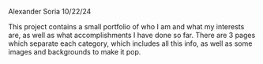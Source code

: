 Alexander Soria
10/22/24

This project contains a small portfolio of who I am and what my interests are, as well as what accomplishments I have done so far. There are 3 pages which separate each category, which includes all this info, as well as some images and backgrounds to make it pop.

